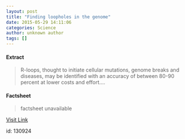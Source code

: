 ```yaml
---
layout: post
title: "Finding loopholes in the genome"
date: 2015-05-29 14:11:06
categories: Science
author: unknown author
tags: []
---
```



#### Extract
>R-loops, thought to initiate cellular mutations, genome breaks and diseases, may be identified with an accuracy of between 80-90 percent at lower costs and effort....

#### Factsheet
>factsheet unavailable

[Visit Link](http://feeds.sciencedaily.com/~r/sciencedaily/~3/skhtJND3QLw/150529101106.htm)

id:  130924


